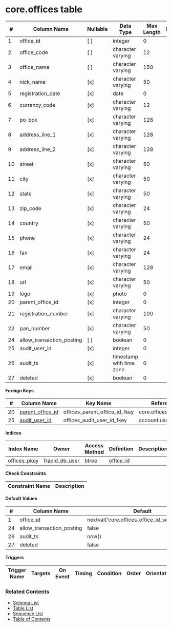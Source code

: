 # core.offices table



| # | Column Name | Nullable | Data Type | Max Length | Description |
| --- | --- | --- | --- | --- | --- |
| 1 | office_id | [ ] | integer | 0 |  |
| 2 | office_code | [ ] | character varying | 12 |  |
| 3 | office_name | [ ] | character varying | 150 |  |
| 4 | nick_name | [x] | character varying | 50 |  |
| 5 | registration_date | [x] | date | 0 |  |
| 6 | currency_code | [x] | character varying | 12 |  |
| 7 | po_box | [x] | character varying | 128 |  |
| 8 | address_line_1 | [x] | character varying | 128 |  |
| 9 | address_line_2 | [x] | character varying | 128 |  |
| 10 | street | [x] | character varying | 50 |  |
| 11 | city | [x] | character varying | 50 |  |
| 12 | state | [x] | character varying | 50 |  |
| 13 | zip_code | [x] | character varying | 24 |  |
| 14 | country | [x] | character varying | 50 |  |
| 15 | phone | [x] | character varying | 24 |  |
| 16 | fax | [x] | character varying | 24 |  |
| 17 | email | [x] | character varying | 128 |  |
| 18 | url | [x] | character varying | 50 |  |
| 19 | logo | [x] | photo | 0 |  |
| 20 | parent_office_id | [x] | integer | 0 |  |
| 21 | registration_number | [x] | character varying | 100 |  |
| 22 | pan_number | [x] | character varying | 50 |  |
| 24 | allow_transaction_posting | [ ] | boolean | 0 |  |
| 25 | audit_user_id | [x] | integer | 0 |  |
| 26 | audit_ts | [x] | timestamp with time zone | 0 |  |
| 27 | deleted | [x] | boolean | 0 |  |



**Foreign Keys**

| # | Column Name | Key Name | References |
| --- | --- | --- | --- |
| 20 | [parent_office_id](../core/offices.md) | offices_parent_office_id_fkey | core.offices.office_id |
| 25 | [audit_user_id](../account/users.md) | offices_audit_user_id_fkey | account.users.user_id |



**Indices**

| Index Name | Owner | Access Method | Definition | Description |
| --- | --- | --- | --- | --- |
| offices_pkey | frapid_db_user | btree | office_id |  |



**Check Constraints**

| Constraint Name | Description |
| --- | --- |



**Default Values**

| # | Column Name | Default |
| --- | --- | --- |
| 1 | office_id | nextval('core.offices_office_id_seq'::regclass) |
| 24 | allow_transaction_posting | false |
| 26 | audit_ts | now() |
| 27 | deleted | false |


**Triggers**

| Trigger Name | Targets | On Event | Timing | Condition | Order | Orientation | Description |
| --- | --- | --- | --- | --- | --- | --- | --- |


### Related Contents
* [Schema List](../../schemas.md)
* [Table List](../../tables.md)
* [Sequence List](../../sequences.md)
* [Table of Contents](../../README.md)
